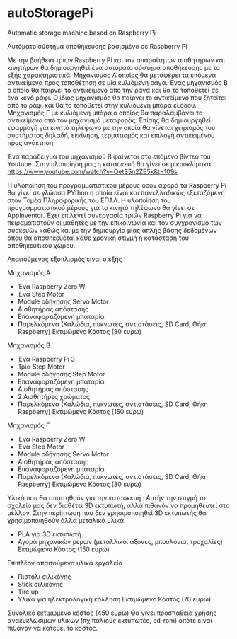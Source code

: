 # autoStoragePi
Automatic storage machine based on Raspberry Pi

Αυτόματο σύστημα αποθήκευσης βασισμένο σε Raspberry Pi

Με την βοήθεια τριών Raspberry Pi και τον απαραίτητων αισθητήρων και κινητήρων θα δημιουργηθεί ένα αυτόματο σύστημα αποθήκευσης με τα εξής χαρακτηριστικά.
Μηχανισμός Α οποίος θα μεταφέρει τα επόμενα αντικείμενα προς τοποθέτηση σε μία κυλιόμενη ράγα.
Ένας μηχανισμός Β ο οποίο θα παιρνει το αντικείμενο από την ράγα και θα το τοποθετεί σε ένα κενό ράφι. Ο ίδιος μηχανισμός θα παίρνει το αντικείμενο που ζητείται από το ράφι και θα το τοποθετεί στην κυλιόμενη μπάρα εξόδου.
Μηχανισμός Γ με κυλιόμενη μπάρα ο οποίος θα παραλαμβάνει το αντικείμενο από τον μηχανισμό μεταφοράς. Επίσης θα δημιουργηθεί εφαρμογή για κινητό τηλέφωνο με την οποία θα γίνεται χειρισμός του συστήματος δηλαδή, εκκίνηση, τερματισμός και επιλογή αντικειμένου προς ανάκτηση.

Ένα παράδειγμα του μηχανισμού Β φαίνεται στο επόμενο βίντεο του Youtube. Στην υλοποίηση μας η κατασκευή θα γίνει σε μικροκλίμακα.
https://www.youtube.com/watch?v=QetS5n2ZE5k&t=109s

Η υλοποίηση του προγραμματιστικού μέρους όσον αφορά τα Raspberry Pi θα γίνει σε γλώσσα PYthon η οποία είναι και πανελλαδικώς εξεταζόμενη στον Τομέα Πληροφορικής του ΕΠΑΛ. Η υλοποίηση του προγραμματιστικού μέρους για το κινητό τηλέφωνο θα γίνει σε AppInventor. Έχει επιλεγεί συνεργασία τριών Raspberry Pi για να πειραματιστούν οι μαθητές με την επικοινωνία και τον συγχρονισμό των συσκευών καθώς και με την δημιουργία μίας απλής βάσης δεδομένων όπου θα αποθηκευέται κάθε χρονική στιγμή η κατάσταση του αποθηκευτικού χώρου.

Απαιτούμενος εξοπλισμός είναι ο εξής :

Μηχανισμός Α
- Ένα Raspberry Zero W
- Ένα Step Motor
- Module οδήγησης Servo Motor
- Αισθητήρας απόστασης
- Επαναφορτιζόμενη μπαταρία
- Παρελκόμενα (Καλώδια, πυκνωτές, αντιστάσεις, SD Card, Θήκη Raspberry)
Εκτιμώμενο Κόστος (80 ευρώ)

Μηχανισμός Β
- Ένα Raspberry Pi 3
- Τρία Step Motor
- Module οδήγησης Step Motor
- Επαναφορτιζόμενη μπαταρία
- Αισθητήρας απόστασης
- 2 Αισθητήρες χρώματος
- Παρελκόμενα (Καλώδια, πυκνωτές, αντιστάσεις, SD Card, Θήκη Raspberry)
Εκτιμώμενο Κόστος (150 ευρώ)

Μηχανισμός Γ
- Ένα Raspberry Zero W
- Ένα Step Motor
- Module οδήγησης Servo Motor
- Αισθητήρας απόστασης
- Επαναφορτιζόμενη μπαταρία
- Παρελκόμενα (Καλώδια, πυκνωτές, αντιστάσεις, SD Card, Θήκη Raspberry)
Εκτιμώμενο Κόστος (80 ευρώ)


Υλικά που θα απαιτηθούν για την κατασκευή :
Αυτήν την στιγμή το σχολείο μας δεν διαθέτει 3D εκτυπωτή, αλλά πιθανόν να προμηθευτεί στο μέλλον. Στην περίπτωση που δεν χρησιμοποιηθεί 3D εκτυπωτής θα χρησιμοποιηθούν άλλα μεταλικά υλικά.
- PLA για 3D εκτυπωτή.
- Αγορά μηχανικών μερών (μεταλλικοί άξονες, μπουλόνια, τροχαλίες)
Εκτιμώμενο Κόστος (150 ευρώ)


Επιπλέον απαιτούμενα υλικά εργαλεία
- Πιστόλι σιλικόνης
- Stick σιλικόνης
- Tire up
- Υλικά για ηλεκτρολογική κόλληση
Εκτιμώμενο Κόστος (70 ευρώ)

Συνολικό εκτιμώμενο κόστος (450 ευρώ)
Θα γινει προσπάθεια χρήσης ανακυκλώσιμων υλικών (πχ παλιούς εκτυπωτές, cd-rom) οπότε είναι πιθανόν να κατέβει το κόστος.
